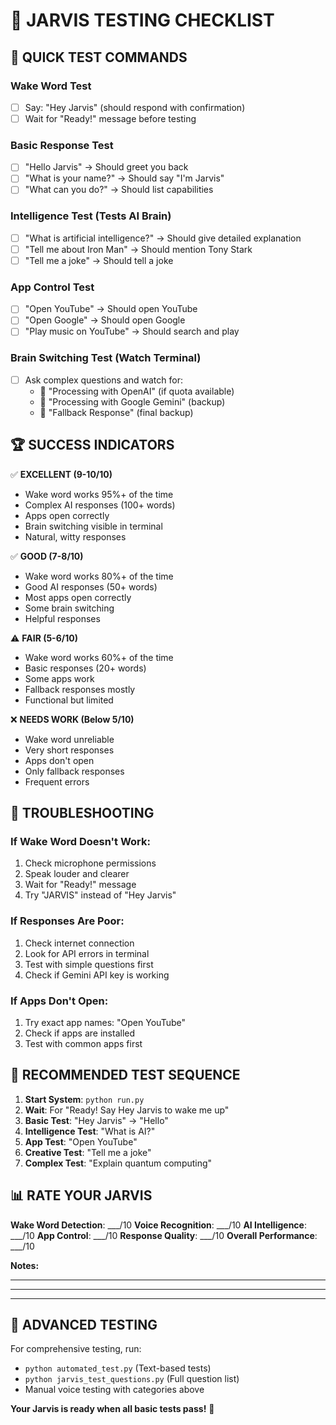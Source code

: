 # 🤖 JARVIS TESTING CHECKLIST

## 🎯 QUICK TEST COMMANDS

### Wake Word Test
- [ ] Say: "Hey Jarvis" (should respond with confirmation)
- [ ] Wait for "Ready!" message before testing

### Basic Response Test  
- [ ] "Hello Jarvis" → Should greet you back
- [ ] "What is your name?" → Should say "I'm Jarvis"
- [ ] "What can you do?" → Should list capabilities

### Intelligence Test (Tests AI Brain)
- [ ] "What is artificial intelligence?" → Should give detailed explanation
- [ ] "Tell me about Iron Man" → Should mention Tony Stark
- [ ] "Tell me a joke" → Should tell a joke

### App Control Test
- [ ] "Open YouTube" → Should open YouTube
- [ ] "Open Google" → Should open Google
- [ ] "Play music on YouTube" → Should search and play

### Brain Switching Test (Watch Terminal)
- [ ] Ask complex questions and watch for:
  - 🧠 "Processing with OpenAI" (if quota available)
  - 🌟 "Processing with Google Gemini" (backup)
  - 🤖 "Fallback Response" (final backup)

## 🏆 SUCCESS INDICATORS

✅ **EXCELLENT (9-10/10)**
- Wake word works 95%+ of the time
- Complex AI responses (100+ words)
- Apps open correctly
- Brain switching visible in terminal
- Natural, witty responses

✅ **GOOD (7-8/10)** 
- Wake word works 80%+ of the time
- Good AI responses (50+ words)
- Most apps open correctly
- Some brain switching
- Helpful responses

⚠️ **FAIR (5-6/10)**
- Wake word works 60%+ of the time
- Basic responses (20+ words)
- Some apps work
- Fallback responses mostly
- Functional but limited

❌ **NEEDS WORK (Below 5/10)**
- Wake word unreliable
- Very short responses
- Apps don't open
- Only fallback responses
- Frequent errors

## 🔧 TROUBLESHOOTING

### If Wake Word Doesn't Work:
1. Check microphone permissions
2. Speak louder and clearer
3. Wait for "Ready!" message
4. Try "JARVIS" instead of "Hey Jarvis"

### If Responses Are Poor:
1. Check internet connection
2. Look for API errors in terminal
3. Test with simple questions first
4. Check if Gemini API key is working

### If Apps Don't Open:
1. Try exact app names: "Open YouTube"
2. Check if apps are installed
3. Test with common apps first

## 🎯 RECOMMENDED TEST SEQUENCE

1. **Start System**: `python run.py`
2. **Wait**: For "Ready! Say Hey Jarvis to wake me up"
3. **Basic Test**: "Hey Jarvis" → "Hello"
4. **Intelligence Test**: "What is AI?"
5. **App Test**: "Open YouTube"  
6. **Creative Test**: "Tell me a joke"
7. **Complex Test**: "Explain quantum computing"

## 📊 RATE YOUR JARVIS

**Wake Word Detection**: ___/10
**Voice Recognition**: ___/10
**AI Intelligence**: ___/10
**App Control**: ___/10
**Response Quality**: ___/10
**Overall Performance**: ___/10

**Notes:**
_________________________________
_________________________________
_________________________________

## 🚀 ADVANCED TESTING

For comprehensive testing, run:
- `python automated_test.py` (Text-based tests)
- `python jarvis_test_questions.py` (Full question list)
- Manual voice testing with categories above

**Your Jarvis is ready when all basic tests pass!** 🎉